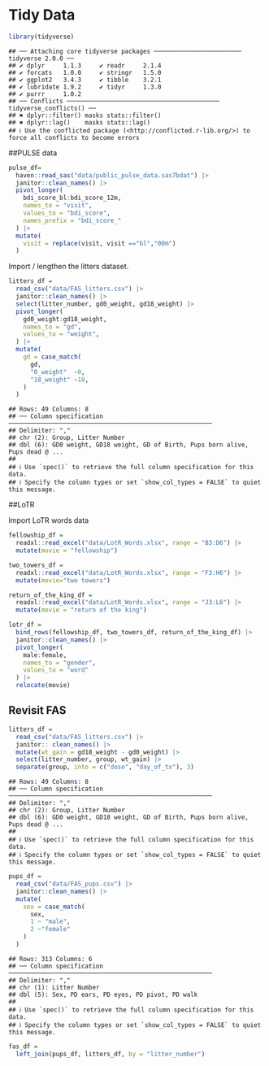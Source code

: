 Tidy Data
================

``` r
library(tidyverse)
```

    ## ── Attaching core tidyverse packages ──────────────────────── tidyverse 2.0.0 ──
    ## ✔ dplyr     1.1.3     ✔ readr     2.1.4
    ## ✔ forcats   1.0.0     ✔ stringr   1.5.0
    ## ✔ ggplot2   3.4.3     ✔ tibble    3.2.1
    ## ✔ lubridate 1.9.2     ✔ tidyr     1.3.0
    ## ✔ purrr     1.0.2     
    ## ── Conflicts ────────────────────────────────────────── tidyverse_conflicts() ──
    ## ✖ dplyr::filter() masks stats::filter()
    ## ✖ dplyr::lag()    masks stats::lag()
    ## ℹ Use the conflicted package (<http://conflicted.r-lib.org/>) to force all conflicts to become errors

\##PULSE data

``` r
pulse_df=
  haven::read_sas("data/public_pulse_data.sas7bdat") |> 
  janitor::clean_names() |> 
  pivot_longer(
    bdi_score_bl:bdi_score_12m,
    names_to = "visit",
    values_to = "bdi_score",
    names_prefix = "bdi_score_"
  ) |> 
  mutate(
    visit = replace(visit, visit =="bl","00m")
  )
```

Import / lengthen the litters dataset.

``` r
litters_df = 
  read_csv("data/FAS_litters.csv") |> 
  janitor::clean_names() |> 
  select(litter_number, gd0_weight, gd18_weight) |> 
  pivot_longer(
    gd0_weight:gd18_weight,
    names_to = "gd",
    values_to = "weight",
  ) |> 
  mutate(
    gd = case_match(
      gd,
      "0_weight"  ~0,
      "18_weight" ~18,
    )
  )
```

    ## Rows: 49 Columns: 8
    ## ── Column specification ────────────────────────────────────────────────────────
    ## Delimiter: ","
    ## chr (2): Group, Litter Number
    ## dbl (6): GD0 weight, GD18 weight, GD of Birth, Pups born alive, Pups dead @ ...
    ## 
    ## ℹ Use `spec()` to retrieve the full column specification for this data.
    ## ℹ Specify the column types or set `show_col_types = FALSE` to quiet this message.

\##LoTR

Import LoTR words data

``` r
fellowship_df =
  readxl::read_excel("data/LotR_Words.xlsx", range = "B3:D6") |> 
  mutate(movie = "fellowship")

two_towers_df =
  readxl::read_excel("data/LotR_Words.xlsx", range = "F3:H6") |> 
  mutate(movie="two towers")

return_of_the_king_df =
  readxl::read_excel("data/LotR_Words.xlsx", range = "J3:L6") |> 
  mutate(movie = "return of the king")

lotr_df = 
  bind_rows(fellowship_df, two_towers_df, return_of_the_king_df) |> 
  janitor::clean_names() |> 
  pivot_longer(
    male:female, 
    names_to = "gender",
    values_to = "word"
  ) |> 
  relocate(movie)
```

## Revisit FAS

``` r
litters_df =
  read_csv("data/FAS_litters.csv") |> 
  janitor:: clean_names() |> 
  mutate(wt_gain = gd18_weight - gd0_weight) |> 
  select(litter_number, group, wt_gain) |> 
  separate(group, into = c("dose", "day_of_tx"), 3)
```

    ## Rows: 49 Columns: 8
    ## ── Column specification ────────────────────────────────────────────────────────
    ## Delimiter: ","
    ## chr (2): Group, Litter Number
    ## dbl (6): GD0 weight, GD18 weight, GD of Birth, Pups born alive, Pups dead @ ...
    ## 
    ## ℹ Use `spec()` to retrieve the full column specification for this data.
    ## ℹ Specify the column types or set `show_col_types = FALSE` to quiet this message.

``` r
pups_df =
  read_csv("data/FAS_pups.csv") |> 
  janitor::clean_names() |> 
  mutate(
    sex = case_match(
      sex,
      1 ~ "male",
      2 ~"female"
    )
  )
```

    ## Rows: 313 Columns: 6
    ## ── Column specification ────────────────────────────────────────────────────────
    ## Delimiter: ","
    ## chr (1): Litter Number
    ## dbl (5): Sex, PD ears, PD eyes, PD pivot, PD walk
    ## 
    ## ℹ Use `spec()` to retrieve the full column specification for this data.
    ## ℹ Specify the column types or set `show_col_types = FALSE` to quiet this message.

``` r
fas_df =
  left_join(pups_df, litters_df, by = "litter_number")
```
